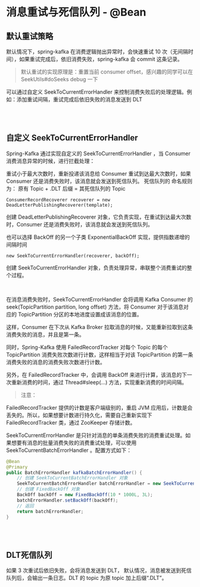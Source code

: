 # 消息重试与死信队列 - @Bean


## 默认重试策略

默认情况下，spring-kafka 在消费逻辑抛出异常时，会快速重试 10 次（无间隔时间），如果重试完成后，依旧消费失败，spring-kafka 会 commit 这条记录。

> 默认重试的实现原理是：重置当前 consumer offset，感兴趣的同学可以在 SeekUtils#doSeeks debug 一下

可以通过自定义 SeekToCurrentErrorHandler 来控制消费失败后的处理逻辑。例如：添加重试间隔，重试完成后依旧失败的消息发送到 DLT


<br>
<br>



## 自定义 SeekToCurrentErrorHandler

Spring-Kafka 通过实现自定义的 SeekToCurrentErrorHandler ，当 Consumer 消费消息异常的时候，进行拦截处理：

重试小于最大次数时，重新投递该消息给 Consumer
重试到达最大次数时，如果Consumer 还是消费失败时，该消息就会发送到死信队列。 死信队列的 命名规则为： 原有 Topic + .DLT 后缀 = 其死信队列的 Topic

```
ConsumerRecordRecoverer recoverer = new DeadLetterPublishingRecoverer(template);
```

创建 DeadLetterPublishingRecoverer 对象，它负责实现，在重试到达最大次数时，Consumer 还是消费失败时，该消息就会发送到死信队列。

也可以选择 BackOff 的另一个子类 ExponentialBackOff 实现，提供指数递增的间隔时间

```
new SeekToCurrentErrorHandler(recoverer, backOff);
```

创建 SeekToCurrentErrorHandler 对象，负责处理异常，串联整个消费重试的整个过程。

<br>


在消息消费失败时，SeekToCurrentErrorHandler 会将调用 Kafka Consumer 的 seek(TopicPartition partition, long offset) 方法，将 Consumer 对于该消息对应的 TopicPartition 分区的本地进度设置成该消息的位置。

这样，Consumer 在下次从 Kafka Broker 拉取消息的时候，又能重新拉取到这条消费失败的消息，并且是第一条。

同时，Spring-Kafka 使用 FailedRecordTracker 对每个 Topic 的每个 TopicPartition 消费失败次数进行计数，这样相当于对该 TopicPartition 的第一条消费失败的消息的消费失败次数进行计数。

另外，在 FailedRecordTracker 中，会调用 BackOff 来进行计算，该消息的下一次重新消费的时间，通过 Thread#sleep(...) 方法，实现重新消费的时间间隔。

> 注意：

FailedRecordTracker 提供的计数是客户端级别的，重启 JVM 应用后，计数是会丢失的。所以，如果想要计数进行持久化，需要自己重新实现下 FailedRecordTracker 类，通过 ZooKeeper 存储计数。


SeekToCurrentErrorHandler 是只针对消息的单条消费失败的消费重试处理。如果想要有消息的批量消费失败的消费重试处理，可以使用 SeekToCurrentBatchErrorHandler 。配置方式如下：

```java
@Bean
@Primary
public BatchErrorHandler kafkaBatchErrorHandler() {
    // 创建 SeekToCurrentBatchErrorHandler 对象
    SeekToCurrentBatchErrorHandler batchErrorHandler = new SeekToCurrentBatchErrorHandler();
    // 创建 FixedBackOff 对象
    BackOff backOff = new FixedBackOff(10 * 1000L, 3L);
    batchErrorHandler.setBackOff(backOff);
    // 返回
    return batchErrorHandler;
}
```



<br>
<br>



## DLT死信队列

如果 3 次重试后依旧失败，会将消息发送到 DLT， 默认情况，消息被发送到死信队列后，会输出一条日志。DLT 的 topic 为原 topic 加上后缀“.DLT”。






